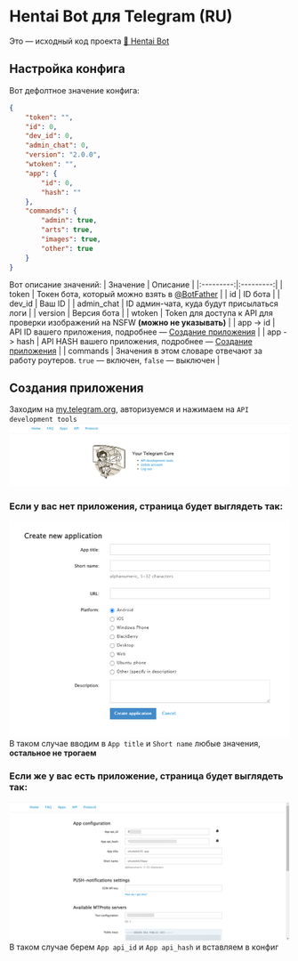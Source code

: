 # Hentai Bot для Telegram (RU)
Это — исходный код проекта [🌚 Hentai Bot](https://henttgbot.t.me)

## Настройка конфига
Вот дефолтное значение конфига:
```json
{
    "token": "",
    "id": 0,
    "dev_id": 0,
    "admin_chat": 0,
    "version": "2.0.0",
    "wtoken": "",
    "app": {
        "id": 0,
        "hash": ""
    },
    "commands": {
        "admin": true,
        "arts": true,
        "images": true,
        "other": true
    }
}
```
Вот описание значений:
| Значение | Описание |
|:---------:|:---------:|
| token | Токен бота, который можно взять в [@BotFather](https://BotFather.t.me) |
| id | ID бота |
| dev_id | Ваш ID |
| admin_chat | ID админ-чата, куда будут присылаться логи |
| version | Версия бота |
| wtoken | Token для доступа к API для проверки изображений на NSFW **(можно не указывать)** |
| app -> id | API ID вашего приложения, подробнее — [Создание приложения](https://github.com/whypodg/hent-tgbot#Создание-приложения) |
| app -> hash | API HASH вашего приложения, подробнее — [Создание приложения](https://github.com/whypodg/hent-tgbot#Создание-приложения) |
| commands | Значения в этом словаре отвечают за работу роутеров. `true` — включен, `false` — выключен |

## Создания приложения
Заходим на [my.telegram.org](https://my.telegram.org), авторизуемся и нажимаем на `API development tools`
<img src="https://github.com/whypodg/hent-tgbot/raw/main/data/my_tg_org.png"></img>
### Если у вас нет приложения, страница будет выглядеть так:
<img src="https://github.com/whypodg/hent-tgbot/raw/main/data/api_tools_noapp.png"></img>
В таком случае вводим в `App title` и `Short name` любые значения, **остальное не трогаем**
### Если же у вас есть приложение, страница будет выглядеть так:
<img src="https://github.com/whypodg/hent-tgbot/raw/main/data/api_tools_app.png"></img>
В таком случае берем `App api_id` и `App api_hash` и вставляем в конфиг